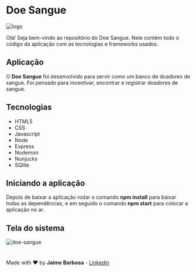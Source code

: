 # Doe Sangue

![logo](https://user-images.githubusercontent.com/17276957/77678065-654fc100-6f6f-11ea-89ec-9694f1b48fb7.png)

Olá! Seja bem-vindo ao repositório do Doe Sangue. Nele contém todo o código da aplicação com as tecnologias e frameworks usados.

## Aplicação

O **Doe Sangue** foi desenvolvido para servir como um banco de doadores de sangue. Foi pensado para incentivar, encontrar e registrar doadores de sangue.

## Tecnologias

- HTML5
- CSS
- Javascript
- Node
- Express
- Nodemon
- Nunjucks
- SQlite

## Iniciando a aplicação

Depois de baixar a aplicação rodar o comando **npm install** para baixar todas as dependências, e em seguido o comando **npm start** para colocar a aplicação no ar.

## Tela do sistema

![doe-sangue](https://user-images.githubusercontent.com/17276957/77680525-d775d500-6f72-11ea-970b-e7e755ac9f86.PNG)

#

Made with :heart: by **Jaime Barbosa** - [Linkedin](https://www.linkedin.com/in/jaimebs/)
